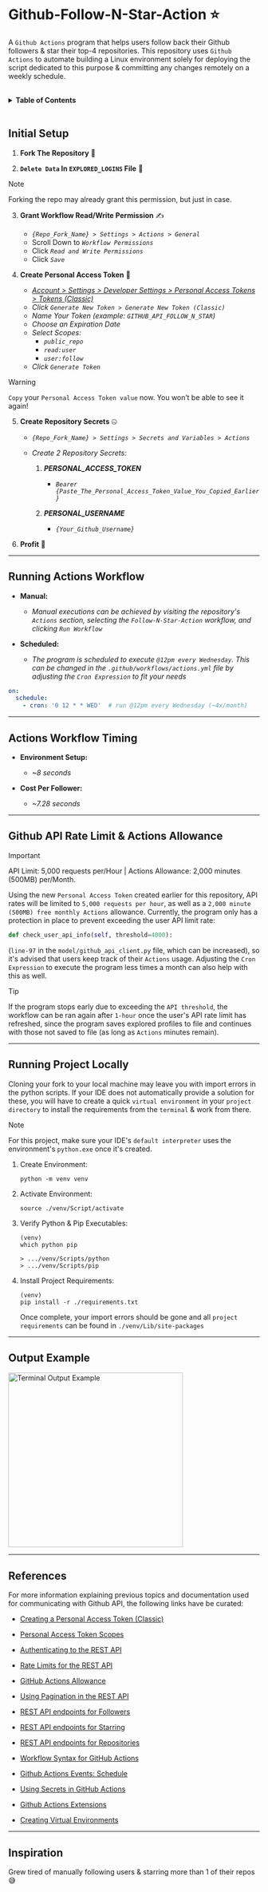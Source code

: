 # Github-Follow-N-Star-Action ⭐
A `Github Actions` program that helps users follow back their Github followers & star their top-4 repositories. This repository uses `Github Actions` to automate building a Linux environment solely for deploying the script dedicated to this purpose & committing any changes remotely on a weekly schedule.


<br />
<details>
  <summary><strong>Table of Contents</strong></summary>
  
  - [Initial Setup](#initial-setup)
  - [Running Actions Workflow](#running-actions-workflow)
  - [Actions Workflow Timing](#actions-workflow-timing)
  - [Github API Rate Limit \& Actions Allowance](#github-api-rate-limit--actions-allowance)
  - [Running Project Locally](#running-project-locally)
  - [Output Example](#output-example)
  - [References](#references)
  - [Inspiration](#inspiration)
  
</details>
<br />


## Initial Setup
1. **Fork The Repository** 🍴

2. **`Delete Data` In `EXPLORED_LOGINS` File** 📄

> [!NOTE]
> Forking the repo may already grant this permission, but just in case.

3. **Grant Workflow Read/Write Permission** ✍️
    - *`{Repo_Fork_Name} > Settings > Actions > General`*
    - Scroll Down to *`Workflow Permissions`*
    - Click *`Read and Write Permissions`*
    - Click *`Save`*

4. **Create Personal Access Token** 🥇
    - *[Account > Settings > Developer Settings > Personal Access Tokens > Tokens (Classic)](https://github.com/settings/tokens)*
    - *Click `Generate New Token > Generate New Token (Classic)`*
    - *Name Your Token (example: `GITHUB_API_FOLLOW_N_STAR`)*
    - *Choose an Expiration Date*
    - *Select Scopes:*
        - *`public_repo`*
        - *`read:user`*
        - *`user:follow`*
    - *Click `Generate Token`*
  > [!WARNING]
  > `Copy` your `Personal Access Token value` now. You won’t be able to see it again!

5. **Create Repository Secrets** 🤐
    - *`{Repo_Fork_Name} > Settings > Secrets and Variables > Actions`*
      
    - *Create 2 Repository Secrets:*
        1. ***PERSONAL_ACCESS_TOKEN***
            - *`Bearer {Paste_The_Personal_Access_Token_Value_You_Copied_Earlier}`*
              
        2. ***PERSONAL_USERNAME***
            - *`{Your_Github_Username}`*

6. **Profit** 💸

---

## Running Actions Workflow
- **Manual:**
    - *Manual executions can be achieved by visiting the repository's `Actions` section, selecting the `Follow-N-Star-Action` workflow, and clicking `Run Workflow`*

- **Scheduled:**
    - *The program is scheduled to execute `@12pm every Wednesday`. This can be changed in the `.github/workflows/actions.yml` file by adjusting the `Cron Expression` to fit your needs*

```yaml
on:
  schedule:
    - cron: '0 12 * * WED'  # run @12pm every Wednesday (~4x/month)
```

---

## Actions Workflow Timing
- **Environment Setup:**
    - *~8 seconds*
      
- **Cost Per Follower:**
    - *~7.28 seconds*

---

## Github API Rate Limit & Actions Allowance
> [!IMPORTANT]
> API Limit: 5,000 requests per/Hour | Actions Allowance: 2,000 minutes (500MB) per/Month.

Using the new `Personal Access Token` created earlier for this repository, API rates will be limited to `5,000 requests per hour`, as well as a `2,000 minute (500MB) free monthly Actions` allowance. Currently, the program only has a protection in place to prevent exceeding the user API limit rate:
```python
def check_user_api_info(self, threshold=4000):
``` 
(`line-97` in the `model/github_api_client.py` file, which can be increased), so it's advised that users keep track of their `Actions` usage. Adjusting the `Cron Expression` to execute the program less times a month can also help with this as well.

> [!TIP]
> If the program stops early due to exceeding the `API threshold`, the workflow can be ran again after `1-hour` once the user's API rate limit has refreshed, since the program saves explored profiles to file and continues with those not saved to file (as long as `Actions` minutes remain).

---

## Running Project Locally
Cloning your fork to your local machine may leave you with import errors in the python scripts. If your IDE does not automatically provide a solution for these, you will have to create a quick `virtual environment` in your `project directory` to install the requirements from the `terminal` & work from there.
> [!NOTE]
> For this project, make sure your IDE's `default interpreter` uses the environment's `python.exe` once it's created.
1. Create Environment:
    ```linux
    python -m venv venv
    ```
2. Activate Environment:
    ```linux
    source ./venv/Script/activate
    ```
3. Verify Python & Pip Executables:
    ```linux
    (venv)
    which python pip
    
    > .../venv/Scripts/python
    > .../venv/Scripts/pip
    ```
4. Install Project Requirements:
    ```linux
    (venv)
    pip install -r ./requirements.txt
    ```

    Once complete, your import errors should be gone and all `project requirements` can be found in `./venv/Lib/site-packages`

---

## Output Example
<img src="./images/example-output.png" alt="Terminal Output Example" width="350">

---

## References

For more information explaining previous topics and documentation used for communicating with Github API, the following links have be curated:

* [Creating a Personal Access Token (Classic)](https://docs.github.com/en/authentication/keeping-your-account-and-data-secure/managing-your-personal-access-tokens#creating-a-personal-access-token-classic)

* [Personal Access Token Scopes](https://docs.github.com/en/apps/oauth-apps/building-oauth-apps/scopes-for-oauth-apps#available-scopes)

* [Authenticating to the REST API](https://docs.github.com/en/rest/authentication/authenticating-to-the-rest-api?apiVersion=2022-11-28)

* [Rate Limits for the REST API](https://docs.github.com/en/rest/using-the-rest-api/rate-limits-for-the-rest-api?apiVersion=2022-11-28#primary-rate-limit-for-authenticated-users)

* [GitHub Actions Allowance](https://docs.github.com/en/billing/concepts/product-billing/github-actions)

* [Using Pagination in the REST API](https://docs.github.com/en/rest/using-the-rest-api/using-pagination-in-the-rest-api?apiVersion=2022-11-28)

* [REST API endpoints for Followers](https://docs.github.com/en/rest/users/followers?apiVersion=2022-11-28&versionId=free-pro-team%40latest&restPage=using-pagination-in-the-rest-api#list-followers-of-the-authenticated-user)

* [REST API endpoints for Starring](https://docs.github.com/en/rest/activity/starring?apiVersion=2022-11-28#star-a-repository-for-the-authenticated-user)

* [REST API endpoints for Repositories](https://docs.github.com/en/rest/repos/repos?apiVersion=2022-11-28#list-repositories-for-a-user)

* [Workflow Syntax for GitHub Actions](https://docs.github.com/en/actions/reference/workflows-and-actions/workflow-syntax)

* [Github Actions Events: Schedule](https://docs.github.com/en/actions/reference/workflows-and-actions/events-that-trigger-workflows#schedule)

* [Using Secrets in GitHub Actions](https://docs.github.com/en/actions/how-tos/write-workflows/choose-what-workflows-do/use-secrets)

* [Github Actions Extensions](https://github.com/marketplace?verification=verified_creator&type=actions)

* [Creating Virtual Environments](https://docs.python.org/3/library/venv.html)

---

## Inspiration
Grew tired of manually following users & starring more than 1 of their repos 😅
